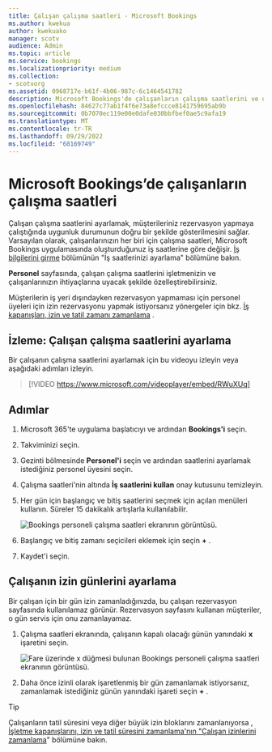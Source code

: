 ```yaml
---
title: Çalışan çalışma saatleri - Microsoft Bookings
ms.author: kwekua
author: kwekuako
manager: scotv
audience: Admin
ms.topic: article
ms.service: bookings
ms.localizationpriority: medium
ms.collection:
- scotvorg
ms.assetid: 0968717e-b61f-4b06-987c-6c1464541782
description: Microsoft Bookings'de çalışanların çalışma saatlerini ve uygunluk durumunu ayarlayın.
ms.openlocfilehash: 84627c77ab1f4f6e73a8efccce8141759695ab9b
ms.sourcegitcommit: 0b7070ec119e00e0dafe030bbfbef0ae5c9afa19
ms.translationtype: MT
ms.contentlocale: tr-TR
ms.lasthandoff: 09/29/2022
ms.locfileid: "68169749"
---
```

# <a name="employee-working-hours-in-microsoft-bookings"></a>Microsoft Bookings’de çalışanların çalışma saatleri

Çalışan çalışma saatlerini ayarlamak, müşterileriniz rezervasyon yapmaya çalıştığında uygunluk durumunun doğru bir şekilde gösterilmesini sağlar. Varsayılan olarak, çalışanlarınızın her biri için çalışma saatleri, Microsoft Bookings uygulamasında oluşturduğunuz iş saatlerine göre değişir. [İş bilgilerini girme](enter-business-information.md) bölümünün "İş saatlerinizi ayarlama" bölümüne bakın.

**Personel** sayfasında, çalışan çalışma saatlerini işletmenizin ve çalışanlarınızın ihtiyaçlarına uyacak şekilde özelleştirebilirsiniz.

Müşterilerin iş yeri dışındayken rezervasyon yapmaması için personel üyeleri için izin rezervasyonu yapmak istiyorsanız yönergeler için bkz. [İş kapanışları, izin ve tatil zamanı zamanlama](schedule-closures-time-off-vacation.md) .

## <a name="watch-set-employee-working-hours"></a>İzleme: Çalışan çalışma saatlerini ayarlama

Bir çalışanın çalışma saatlerini ayarlamak için bu videoyu izleyin veya aşağıdaki adımları izleyin.

> [!VIDEO https://www.microsoft.com/videoplayer/embed/RWuXUq]

## <a name="steps"></a>Adımlar

1. Microsoft 365'te uygulama başlatıcıyı ve ardından **Bookings'i** seçin.

1. Takviminizi seçin.

1. Gezinti bölmesinde **Personel'i** seçin ve ardından saatlerini ayarlamak istediğiniz personel üyesini seçin.

1. Çalışma saatleri'nin altında **İş saatlerini kullan** onay kutusunu temizleyin.

1. Her gün için başlangıç ve bitiş saatlerini seçmek için açılan menüleri kullanın. Süreler 15 dakikalık artışlarla kullanılabilir.

   ![Bookings personeli çalışma saatleri ekranının görüntüsü.](../media/bookings-staff-hours.png)

1. Başlangıç ve bitiş zamanı seçicileri eklemek için seçin **+** .

1. Kaydet'i seçin.

## <a name="set-an-employees-days-off"></a>Çalışanın izin günlerini ayarlama

Bir çalışan için bir gün izin zamanladığınızda, bu çalışan rezervasyon sayfasında kullanılamaz görünür. Rezervasyon sayfasını kullanan müşteriler, o gün servis için onu zamanlayamaz.

1. Çalışma saatleri ekranında, çalışanın kapalı olacağı günün yanındaki **x** işaretini seçin.

   ![Fare üzerinde x düğmesi bulunan Bookings personeli çalışma saatleri ekranının görüntüsü.](../media/bookings-staff-time-off.png)

1. Daha önce izinli olarak işaretlenmiş bir gün zamanlamak istiyorsanız, zamanlamak istediğiniz günün yanındaki işareti seçin **+** .

> [!TIP]
> Çalışanların tatil süresini veya diğer büyük izin bloklarını zamanlanıyorsa [, İşletme kapanışlarını, izin ve tatil süresini zamanlama'nın "Çalışan izinlerini zamanlama](schedule-closures-time-off-vacation.md#schedule-employee-time-off)" bölümüne bakın.
